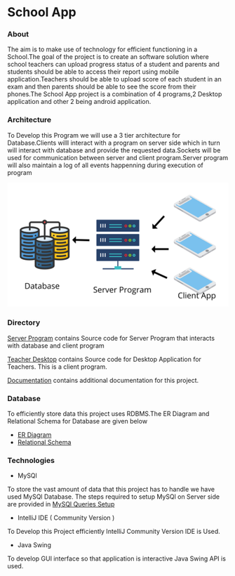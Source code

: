 # School App

### About

The aim is to make use of technology for efficient functioning in a School.The goal of the project is to create an software solution where school teachers can upload progress status of a student and parents and students should be able to access their report using mobile application.Teachers should be able to upload score of each student in an exam and then parents should be able to see the score from their phones.The School App project is a combination of 4 programs,2 Desktop application and other 2 being android application.


### Architecture

To Develop this Program we will use a 3 tier architecture for Database.Clients willl interact with a program on server side which in turn will interact with database and provide the requested data.Sockets will be used for communication between server and client program.Server program will also maintain a log of all events happenning during execution of program

![](Images/Architecture.png)

### Directory

[Server Program](./ServerProgram/) contains Source code for Server Program that interacts with database and client program

[Teacher Desktop](./TeacherDesktop/) contains Source code for Desktop Application for Teachers. This is a client program.

[Documentation](./Documentation/) contains additional documentation for this project.

### Database

To efficiently store data this project uses RDBMS.The ER Diagram and Relational Schema for Database are given below
* [ER Diagram](./Database/School%20App%20ER%20Diagram.pdf)
* [Relational Schema](./Database/School%20App%20Relational%20Model.pdf) 

### Technologies

* MySQl

To store the vast amount of data that this project has to handle we have used MySQl Database. The steps required to setup MySQl on Server side are provided in [MySQl Queries Setup](./Database/MySQL%20Setup%20Queries.md)

* IntelliJ IDE ( Community Version )

To Develop this Project efficiently IntelliJ Community Version IDE is Used.

* Java Swing

To develop GUI interface so that application is interactive Java Swing API is used.